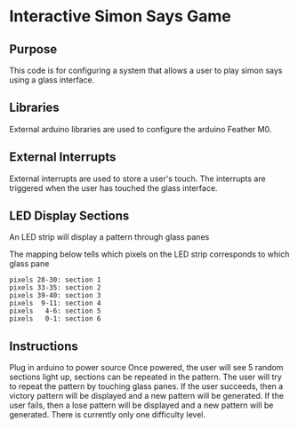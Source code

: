 Interactive Simon Says Game
===========================

## Purpose

This code is for configuring a system that allows a user to play simon says using a glass interface.

## Libraries

External arduino libraries are used to configure the arduino Feather M0.

## External Interrupts

External interrupts are used to store a user's touch.
The interrupts are triggered when the user has touched the glass interface.

## LED Display Sections

An LED strip will display a pattern through glass panes

The mapping below tells which pixels on the LED strip corresponds to which glass pane
```
pixels 28-30: section 1
pixels 33-35: section 2
pixels 39-40: section 3
pixels  9-11: section 4
pixels   4-6: section 5
pixels   0-1: section 6
```
## Instructions

Plug in arduino to power source
Once powered, the user will see 5 random sections light up, sections can be repeated in the pattern.
The user will try to repeat the pattern by touching glass panes.
If the user succeeds, then a victory pattern will be displayed and a new pattern will be generated.
If the user fails, then a lose pattern will be displayed and a new pattern will be generated.
There is currently only one difficulty level.


